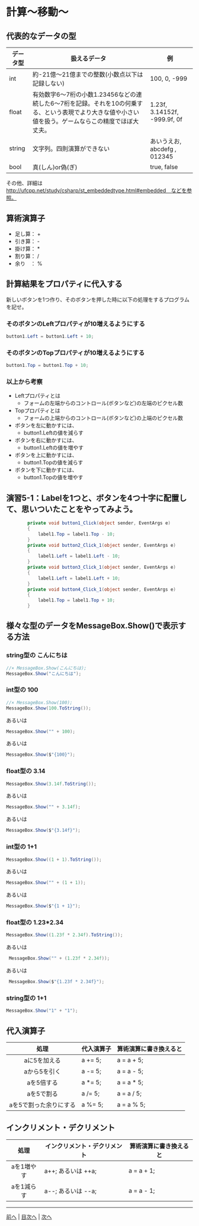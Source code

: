 # 計算～移動～

## 代表的なデータの型
|データ型|扱えるデータ|例|
|-------|-----------|--|
|int    |   約-21億～21億までの整数(小数点以下は記録しない)        | 100, 0, -999 |
|float  |   有効数字6～7桁の小数1.23456などの連続した6～7桁を記録。それを10の何乗する、という表現でより大きな値や小さい値を扱う。ゲームならこの精度でほぼ大丈夫。| 1.23f, 3.14152f, -999.9f, 0f|
|string |     文字列。四則演算ができない      | あいうえお, abcdefg , 012345|
|bool   |     真(しん)or偽(ぎ)      | true, false |

その他、詳細は http://ufcpp.net/study/csharp/st_embeddedtype.html#embedded　などを参照。

## 算術演算子
- 足し算： +
- 引き算： -
- 掛け算： *
- 割り算： /
- 余り　： %

## 計算結果をプロパティに代入する
新しいボタンを1つ作り、そのボタンを押した時に以下の処理をするプログラムを記せ。

### そのボタンのLeftプロパティが10増えるようにする
```cs
button1.Left = button1.Left + 10;
```

### そのボタンのTopプロパティが10増えるようにする
```cs
button1.Top = button1.Top + 10;
```

### 以上から考察
- Leftプロパティとは
  - フォームの左端からのコントロール(ボタンなど)の左端のピクセル数
- Topプロパティとは
  - フォームの上端からのコントロール(ボタンなど)の上端のピクセル数
- ボタンを左に動かすには、
  - button1.Leftの値を減らす
- ボタンを右に動かすには、
  - button1.Leftの値を増やす
- ボタンを上に動かすには、
  - button1.Topの値を減らす
- ボタンを下に動かすには、
  - button1.Topの値を増やす

## 演習5-1：Labelを1つと、ボタンを4つ十字に配置して、思いついたことをやってみよう。

```cs
        private void button1_Click(object sender, EventArgs e)
        {
            label1.Top = label1.Top - 10;
        }
        private void button2_Click_1(object sender, EventArgs e)
        {
            label1.Left = label1.Left - 10;
        }
        private void button3_Click_1(object sender, EventArgs e)
        {
            label1.Left = label1.Left + 10;
        } 
        private void button4_Click_1(object sender, EventArgs e)
        {
            label1.Top = label1.Top + 10;
        }
```

## 様々な型のデータをMessageBox.Show()で表示する方法
### string型の こんにちは
```cs
//× MessageBox.Show(こんにちは);
MessageBox.Show("こんにちは");
```

### int型の 100
```cs
//× MessageBox.Show(100);
MessageBox.Show(100.ToString());
```

あるいは

```cs
MessageBox.Show("" + 100);
```

あるいは

```cs
MessageBox.Show($"{100}");
```

### float型の 3.14
```cs
MessageBox.Show(3.14f.ToString());
```

あるいは

```cs
MessageBox.Show("" + 3.14f);
```

あるいは

```cs
MessageBox.Show($"{3.14f}");
```

### int型の 1+1
```cs
MessageBox.Show((1 + 1).ToString());
```

あるいは

```cs
MessageBox.Show("" + (1 + 1));
```

あるいは

```cs
MessageBox.Show($"{1 + 1}");
```

### float型の 1.23*2.34
```cs
MessageBox.Show((1.23f * 2.34f).ToString());
```

あるいは

```cs
 MessageBox.Show("" + (1.23f * 2.34f));
```

あるいは

```cs
 MessageBox.Show($"{1.23f * 2.34f}");
```

### string型の 1+1
```cs
MessageBox.Show("1" + "1");
```

## 代入演算子
|処理                   |代入演算子|算術演算に書き換えると|
|:---------------------:|---------|-------------------|
|aに5を加える            |a += 5;         |a = a + 5;                   |
|aから5を引く           | a -= 5;        |a = a - 5;                   |
|aを5倍する             | a \*= 5;        |a = a * 5;                   |
|aを5で割る             | a /= 5;        |a = a / 5;                   |
|aを5で割った余りにする   |a %= 5;         |a = a % 5;                   |

## インクリメント・デクリメント
|処理      |インクリメント・デクリメント|算術演算に書き換えると|
|:-------:|--------------------------|----------------------|
|aを1増やす| a++; あるいは ++a;                         |a = a + 1;                   |		
|aを1減らす|a--; あるいは --a;	                      | a = a - 1;                  |

---

[前へ](04.md) | [目次へ](README.md#%E7%9B%AE%E6%AC%A1) | [次へ](06.md)
